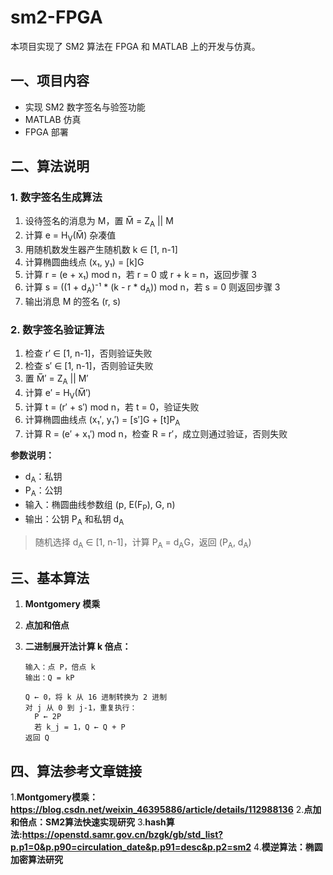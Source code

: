 # sm2-FPGA

本项目实现了 SM2 算法在 FPGA 和 MATLAB 上的开发与仿真。

## 一、项目内容

- 实现 SM2 数字签名与验签功能
- MATLAB 仿真
- FPGA 部署

## 二、算法说明

### 1. 数字签名生成算法

1. 设待签名的消息为 M，置 M̅ = Z<sub>A</sub> || M
2. 计算 e = H<sub>V</sub>(M̅) 杂凑值
3. 用随机数发生器产生随机数 k ∈ [1, n-1]
4. 计算椭圆曲线点 (x₁, y₁) = [k]G
5. 计算 r = (e + x₁) mod n，若 r = 0 或 r + k = n，返回步骤 3
6. 计算 s = ((1 + d<sub>A</sub>)⁻¹ * (k - r * d<sub>A</sub>)) mod n，若 s = 0 则返回步骤 3
7. 输出消息 M 的签名 (r, s)

### 2. 数字签名验证算法

1. 检查 r′ ∈ [1, n-1]，否则验证失败
2. 检查 s′ ∈ [1, n-1]，否则验证失败
3. 置 M̅′ = Z<sub>A</sub> || M′
4. 计算 e′ = H<sub>V</sub>(M̅′)
5. 计算 t = (r′ + s′) mod n，若 t = 0，验证失败
6. 计算椭圆曲线点 (x₁′, y₁′) = [s′]G + [t]P<sub>A</sub>
7. 计算 R = (e′ + x₁′) mod n，检查 R = r′，成立则通过验证，否则失败

**参数说明：**
- d<sub>A</sub>：私钥
- P<sub>A</sub>：公钥
- 输入：椭圆曲线参数组 (p, E(F<sub>P</sub>), G, n)
- 输出：公钥 P<sub>A</sub> 和私钥 d<sub>A</sub>

> 随机选择 d<sub>A</sub> ∈ [1, n-1]，计算 P<sub>A</sub> = d<sub>A</sub>G，返回 (P<sub>A</sub>, d<sub>A</sub>)

## 三、基本算法

1. **Montgomery 模乘**
2. **点加和倍点**
3. **二进制展开法计算 k 倍点：**

   ```text
   输入：点 P，倍点 k
   输出：Q = kP

   Q ← 0，将 k 从 16 进制转换为 2 进制
   对 j 从 0 到 j-1，重复执行：
     P ← 2P
     若 k_j = 1，Q ← Q + P
   返回 Q
## 四、算法参考文章链接
1.**Montgomery模乘：https://blog.csdn.net/weixin_46395886/article/details/112988136**
2.**点加和倍点：SM2算法快速实现研究**
3.**hash算法:https://openstd.samr.gov.cn/bzgk/gb/std_list?p.p1=0&p.p90=circulation_date&p.p91=desc&p.p2=sm2**
4.**模逆算法：椭圆加密算法研究**
